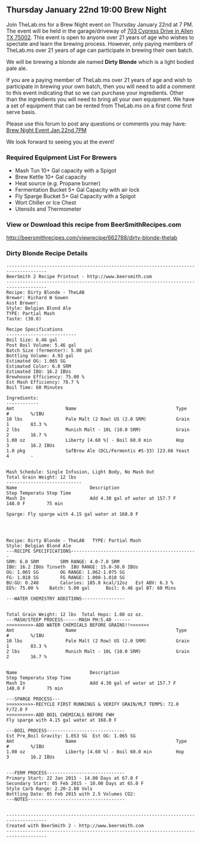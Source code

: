 Thursday January 22nd 19:00 Brew Night
--------------------------------------

Join TheLab.ms for a Brew Night event on Thursday January 22nd at 7 PM.
The event will be held in the garage/driveway of [703 Cypress Drive in
Allen TX 75002](https://goo.gl/maps/l7MTr). This event is open to anyone
over 21 years of age who wishes to spectate and learn the brewing
process. However, only paying members of TheLab.ms over 21 years of age
can participate in brewing their own batch.

We will be brewing a blonde ale named **Dirty Blonde** which is a light
bodied pale ale.

If you are a paying member of TheLab.ms over 21 years of age and wish to
participate in brewing your own batch, then you will need to add a
comment to this event indicating that so we can purchase your
ingredients. Other than the ingredients you will need to bring all your
own equipment. We have a set of equipment that can be rented from
TheLab.ms on a first come first serve basis.

Please use this forum to post any questions or comments you may have:
[Brew Night Event Jan 22nd
7PM](http://forum.thelab.ms/viewtopic.php?f=11&t=2047)

We look forward to seeing you at the event!

### Required Equipment List For Brewers

-   Mash Tun 10+ Gal capacity with a Spigot
-   Brew Kettle 10+ Gal capacity
-   Heat source (e.g. Propane burner)
-   Fermentation Bucket 5+ Gal Capacity with air lock
-   Fly Sparge Bucket 5+ Gal Capacity with a Spigot
-   Wort Chiller or Ice Chest
-   Utensils and Thermometer

### View or Download this recipe from BeerSmithRecipes.com

[<http://beersmithrecipes.com/viewrecipe/662788/dirty-blonde-thelab>](http://beersmithrecipes.com/viewrecipe/662788/dirty-blonde-thelab)

### Dirty Blonde Recipe Details

    -------------------------------------------------------------------------------------
    BeerSmith 2 Recipe Printout - http://www.beersmith.com
    -------------------------------------------------------------------------------------
    Recipe: Dirty Blonde - TheLAB
    Brewer: Richard W Gowen
    Asst Brewer: 
    Style: Belgian Blond Ale
    TYPE: Partial Mash
    Taste: (30.0) 

    Recipe Specifications
    --------------------------
    Boil Size: 6.46 gal
    Post Boil Volume: 5.46 gal
    Batch Size (fermenter): 5.00 gal   
    Bottling Volume: 4.93 gal
    Estimated OG: 1.065 SG
    Estimated Color: 6.0 SRM
    Estimated IBU: 16.2 IBUs
    Brewhouse Efficiency: 75.00 %
    Est Mash Efficiency: 78.7 %
    Boil Time: 60 Minutes

    Ingredients:
    ------------
    Amt                   Name                                     Type          #        %/IBU         
    10 lbs                Pale Malt (2 Row) US (2.0 SRM)           Grain         1        83.3 %        
    2 lbs                 Munich Malt - 10L (10.0 SRM)             Grain         2        16.7 %        
    1.00 oz               Liberty [4.60 %] - Boil 60.0 min         Hop           3        16.2 IBUs     
    1.0 pkg               SafBrew Ale (DCL/Fermentis #S-33) [23.66 Yeast         4        -             


    Mash Schedule: Single Infusion, Light Body, No Mash Out
    Total Grain Weight: 12 lbs
    ----------------------------
    Name                           Description                             Step Temperatu Step Time     
    Mash In                        Add 4.30 gal of water at 157.7 F        148.0 F        75 min        

    Sparge: Fly sparge with 4.15 gal water at 168.0 F




    Recipe: Dirty Blonde - TheLAB   TYPE: Partial Mash
    Style: Belgian Blond Ale
    ---RECIPE SPECIFICATIONS-----------------------------------------------
    SRM: 6.0 SRM        SRM RANGE: 4.0-7.0 SRM
    IBU: 16.2 IBUs Tinseth  IBU RANGE: 15.0-30.0 IBUs
    OG: 1.065 SG        OG RANGE: 1.062-1.075 SG
    FG: 1.018 SG        FG RANGE: 1.008-1.018 SG
    BU:GU: 0.248        Calories: 185.8 kcal/12oz   Est ABV: 6.3 %      
    EE%: 75.00 %    Batch: 5.00 gal      Boil: 6.46 gal BT: 60 Mins

    ---WATER CHEMISTRY ADDITIONS----------------


    Total Grain Weight: 12 lbs  Total Hops: 1.00 oz oz.
    ---MASH/STEEP PROCESS------MASH PH:5.40 ------
    >>>>>>>>>>-ADD WATER CHEMICALS BEFORE GRAINS!!<<<<<<<
    Amt                   Name                                     Type          #        %/IBU         
    10 lbs                Pale Malt (2 Row) US (2.0 SRM)           Grain         1        83.3 %        
    2 lbs                 Munich Malt - 10L (10.0 SRM)             Grain         2        16.7 %        


    Name                           Description                             Step Temperatu Step Time     
    Mash In                        Add 4.30 gal of water at 157.7 F        148.0 F        75 min        

    ---SPARGE PROCESS---
    >>>>>>>>>>-RECYCLE FIRST RUNNINGS & VERIFY GRAIN/MLT TEMPS: 72.0 F/72.0 F
    >>>>>>>>>>-ADD BOIL CHEMICALS BEFORE FWH
    Fly sparge with 4.15 gal water at 168.0 F

    ---BOIL PROCESS-----------------------------
    Est Pre_Boil Gravity: 1.053 SG  Est OG: 1.065 SG
    Amt                   Name                                     Type          #        %/IBU         
    1.00 oz               Liberty [4.60 %] - Boil 60.0 min         Hop           3        16.2 IBUs     


    ---FERM PROCESS-----------------------------
    Primary Start: 22 Jan 2015 - 14.00 Days at 67.0 F
    Secondary Start: 05 Feb 2015 - 10.00 Days at 65.0 F
    Style Carb Range: 2.20-2.80 Vols
    Bottling Date: 05 Feb 2015 with 2.5 Volumes CO2: 
    ---NOTES------------------------------------


    -------------------------------------------------------------------------------------
    Created with BeerSmith 2 - http://www.beersmith.com
    -------------------------------------------------------------------------------------
